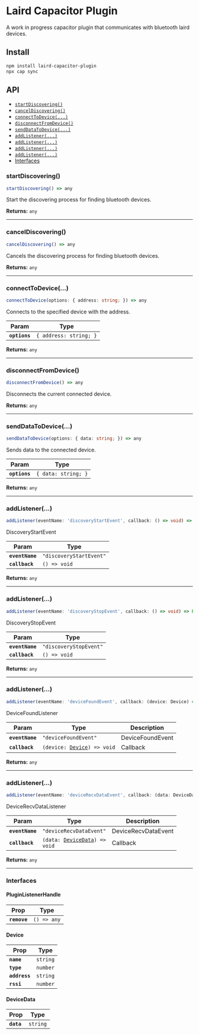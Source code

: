 # Laird Capacitor Plugin

A work in progress capacitor plugin that communicates with bluetooth laird devices.

## Install

```bash
npm install laird-capacitor-plugin
npx cap sync
```

## API

<docgen-index>

* [`startDiscovering()`](#startdiscovering)
* [`cancelDiscovering()`](#canceldiscovering)
* [`connectToDevice(...)`](#connecttodevice)
* [`disconnectFromDevice()`](#disconnectfromdevice)
* [`sendDataToDevice(...)`](#senddatatodevice)
* [`addListener(...)`](#addlistener)
* [`addListener(...)`](#addlistener)
* [`addListener(...)`](#addlistener)
* [`addListener(...)`](#addlistener)
* [Interfaces](#interfaces)

</docgen-index>

<docgen-api>
<!--Update the source file JSDoc comments and rerun docgen to update the docs below-->

### startDiscovering()

```typescript
startDiscovering() => any
```

Start the discovering process for finding bluetooth devices.

**Returns:** <code>any</code>

--------------------


### cancelDiscovering()

```typescript
cancelDiscovering() => any
```

Cancels the discovering process for finding bluetooth devices.

**Returns:** <code>any</code>

--------------------


### connectToDevice(...)

```typescript
connectToDevice(options: { address: string; }) => any
```

Connects to the specified device with the address.

| Param         | Type                              |
| ------------- | --------------------------------- |
| **`options`** | <code>{ address: string; }</code> |

**Returns:** <code>any</code>

--------------------


### disconnectFromDevice()

```typescript
disconnectFromDevice() => any
```

Disconnects the current connected device.

**Returns:** <code>any</code>

--------------------


### sendDataToDevice(...)

```typescript
sendDataToDevice(options: { data: string; }) => any
```

Sends data to the connected device.

| Param         | Type                           |
| ------------- | ------------------------------ |
| **`options`** | <code>{ data: string; }</code> |

**Returns:** <code>any</code>

--------------------


### addListener(...)

```typescript
addListener(eventName: 'discoveryStartEvent', callback: () => void) => Promise<PluginListenerHandle> & PluginListenerHandle
```

DiscoveryStartEvent

| Param           | Type                               |
| --------------- | ---------------------------------- |
| **`eventName`** | <code>"discoveryStartEvent"</code> |
| **`callback`**  | <code>() =&gt; void</code>         |

**Returns:** <code>any</code>

--------------------


### addListener(...)

```typescript
addListener(eventName: 'discoveryStopEvent', callback: () => void) => Promise<PluginListenerHandle> & PluginListenerHandle
```

DiscoveryStopEvent

| Param           | Type                              |
| --------------- | --------------------------------- |
| **`eventName`** | <code>"discoveryStopEvent"</code> |
| **`callback`**  | <code>() =&gt; void</code>        |

**Returns:** <code>any</code>

--------------------


### addListener(...)

```typescript
addListener(eventName: 'deviceFoundEvent', callback: (device: Device) => void) => Promise<PluginListenerHandle> & PluginListenerHandle
```

DeviceFoundListener

| Param           | Type                                                           | Description      |
| --------------- | -------------------------------------------------------------- | ---------------- |
| **`eventName`** | <code>"deviceFoundEvent"</code>                                | DeviceFoundEvent |
| **`callback`**  | <code>(device: <a href="#device">Device</a>) =&gt; void</code> | Callback         |

**Returns:** <code>any</code>

--------------------


### addListener(...)

```typescript
addListener(eventName: 'deviceRecvDataEvent', callback: (data: DeviceData) => void) => Promise<PluginListenerHandle> & PluginListenerHandle
```

DeviceRecvDataListener

| Param           | Type                                                                 | Description         |
| --------------- | -------------------------------------------------------------------- | ------------------- |
| **`eventName`** | <code>"deviceRecvDataEvent"</code>                                   | DeviceRecvDataEvent |
| **`callback`**  | <code>(data: <a href="#devicedata">DeviceData</a>) =&gt; void</code> | Callback            |

**Returns:** <code>any</code>

--------------------


### Interfaces


#### PluginListenerHandle

| Prop         | Type                      |
| ------------ | ------------------------- |
| **`remove`** | <code>() =&gt; any</code> |


#### Device

| Prop          | Type                |
| ------------- | ------------------- |
| **`name`**    | <code>string</code> |
| **`type`**    | <code>number</code> |
| **`address`** | <code>string</code> |
| **`rssi`**    | <code>number</code> |


#### DeviceData

| Prop       | Type                |
| ---------- | ------------------- |
| **`data`** | <code>string</code> |

</docgen-api>

